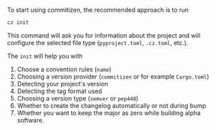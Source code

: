 To start using commitizen, the recommended approach is to run

```sh
cz init
```

This command will ask you for information about the project and will
configure the selected file type (`pyproject.toml`, `.cz.toml`, etc.).

The `init` will help you with

1. Choose a convention rules (`name`)
1. Choosing a version provider (`commitizen` or for example `Cargo.toml`)
1. Detecting your project's version
1. Detecting the tag format used
1. Choosing a version type (`semver` or `pep440`)
1. Whether to create the changelog automatically or not during bump
1. Whether you want to keep the major as zero while building alpha software.

